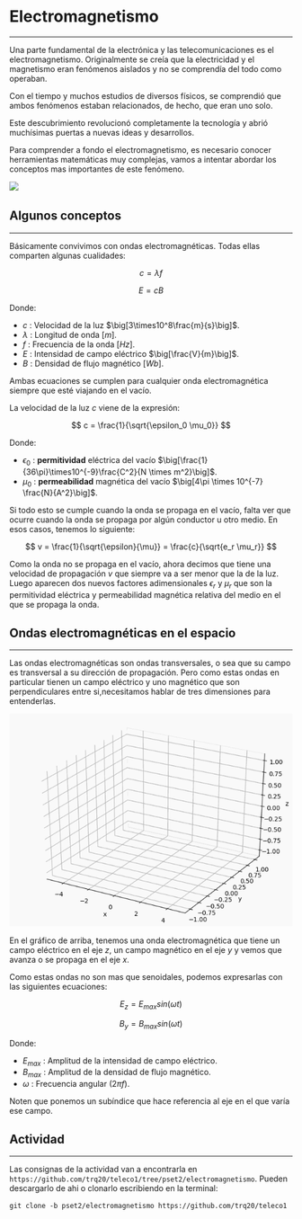 <script type="text/javascript" charset="utf-8" 
src="https://cdn.mathjax.org/mathjax/latest/MathJax.js?config=TeX-AMS-MML_HTMLorMML,
https://vincenttam.github.io/javascripts/MathJaxLocal.js"></script>

# Electromagnetismo
---

<div style="align: left; display: block">
Una parte fundamental de la electrónica y las telecomunicaciones es el electromagnetismo. Originalmente se creía que la electricidad y el magnetismo eran fenómenos aislados y no se comprendía del todo como operaban.

Con el tiempo y muchos estudios de diversos físicos, se comprendió que ambos fenómenos estaban relacionados, de hecho, que eran uno solo. 

Este descubrimiento revolucionó completamente la tecnología y abrió muchísimas puertas a nuevas ideas y desarrollos.

Para comprender a fondo el electromagnetismo, es necesario conocer herramientas matemáticas muy complejas, vamos a intentar abordar los conceptos mas importantes de este fenómeno.
</div>

<div style="align: right; display: block">

[![](https://img.youtube.com/vi/_lrWIogPNFo/0.jpg)](https://www.youtube.com/watch?v=_lrWIogPNFo)

</div>

## Algunos conceptos
---

Básicamente convivimos con ondas electromagnéticas. Todas ellas comparten algunas cualidades:

$$
c = \lambda f
$$

$$
E = cB
$$

Donde:
- $c$ : Velocidad de la luz $\big[3\times10^8\frac{m}{s}\big]$.
- $\lambda$ : Longitud de onda $[m]$.
- $f$ : Frecuencia de la onda $[Hz]$.
- $E$ : Intensidad de campo eléctrico $\big[\frac{V}{m}\big]$.
- $B$ : Densidad de flujo magnético $[Wb]$.

Ambas ecuaciones se cumplen para cualquier onda electromagnética siempre que esté viajando en el vacío.

La velocidad de la luz $c$ viene de la expresión:

$$
c = \frac{1}{\sqrt{\epsilon_0 \mu_0}}
$$

Donde:
- $\epsilon_0$ : **permitividad** eléctrica del vacío $\big[\frac{1}{36\pi}\times10^{-9}\frac{C^2}{N \times m^2}\big]$.
- $\mu_0$ : **permeabilidad** magnética del vacío $\big[4\pi \times 10^{-7} \frac{N}{A^2}\big]$.

Si todo esto se cumple cuando la onda se propaga en el vacío, falta ver que ocurre cuando la onda se propaga por algún conductor u otro medio. En esos casos, tenemos lo siguiente:

$$
v = \frac{1}{\sqrt{\epsilon}{\mu}} = \frac{c}{\sqrt{e_r \mu_r}}
$$

Como la onda no se propaga en el vacío, ahora decimos que tiene una velocidad de propagación $v$ que siempre va a ser menor que la de la luz. Luego aparecen dos nuevos factores adimensionales $\epsilon_r$ y $\mu_r$ que son la permitividad eléctrica y permeabilidad magnética relativa del medio en el que se propaga la onda.

## Ondas electromagnéticas en el espacio
---

Las ondas electromagnéticas son ondas transversales, o sea que su campo es transversal a su dirección de propagación. Pero como estas ondas en particular tienen un campo eléctrico y uno magnético que son perpendiculares entre si,necesitamos hablar de tres dimensiones para entenderlas.

![](./em_wave.gif)

En el gráfico de arriba, tenemos una onda electromagnética que tiene un campo eléctrico en el eje $z$, un campo magnético en el eje $y$ y vemos que avanza o se propaga en el eje $x$. 

Como estas ondas no son mas que senoidales, podemos expresarlas con las siguientes ecuaciones:

$$
E_z = E_{max} sin(\omega t)
$$

$$
B_y = B_{max} sin(\omega t)
$$

Donde:
- $E_{max}$ : Amplitud de la intensidad de campo eléctrico.
- $B_{max}$ : Amplitud de la densidad de flujo magnético.
- $\omega$ : Frecuencia angular $(2\pi f)$.

Noten que ponemos un subíndice que hace referencia al eje en el que varía ese campo.

## Actividad
---

Las consignas de la actividad van a encontrarla en `https://github.com/trq20/teleco1/tree/pset2/electromagnetismo`. Pueden descargarlo de ahi o clonarlo escribiendo en la terminal:

```
git clone -b pset2/electromagnetismo https://github.com/trq20/teleco1
```